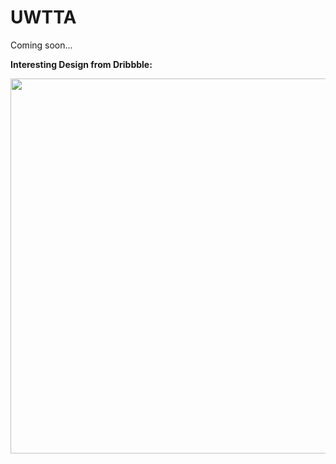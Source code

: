 # UWTTA
Coming soon...

**Interesting Design from Dribbble:**

<img src="https://cdn.dribbble.com/users/188447/screenshots/1561762/attachments/239370/misc-screens.png" width="600"/>
